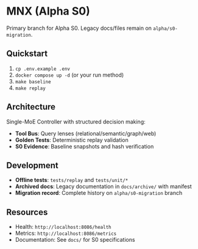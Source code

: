 # MNX (Alpha S0)

Primary branch for Alpha S0. Legacy docs/files remain on `alpha/s0-migration`.

## Quickstart

1. `cp .env.example .env`
2. `docker compose up -d` (or your run method)
3. `make baseline`
4. `make replay`

## Architecture

Single-MoE Controller with structured decision making:
- **Tool Bus**: Query lenses (relational/semantic/graph/web)
- **Golden Tests**: Deterministic replay validation
- **S0 Evidence**: Baseline snapshots and hash verification

## Development

- **Offline tests**: `tests/replay` and `tests/unit/*`
- **Archived docs**: Legacy documentation in `docs/archive/` with manifest
- **Migration record**: Complete history on `alpha/s0-migration` branch

## Resources

- Health: `http://localhost:8086/health`
- Metrics: `http://localhost:8086/metrics`
- Documentation: See `docs/` for S0 specifications
